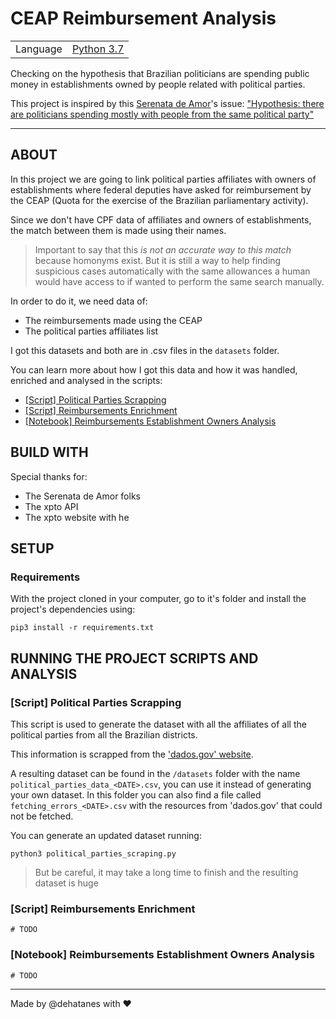 # CEAP Reimbursement Analysis

|                |                                                            |
| -------------- | ----------------------------------------------------------:|
| Language       | [Python 3.7](https://www.python.org/ "Python's Homepage")  |

Checking on the hypothesis that Brazilian politicians are spending public money in establishments owned by people related with political parties.

This project is inspired by this [Serenata de Amor](https://github.com/okfn-brasil/serenata-de-amor)'s issue: ["Hypothesis: there are politicians spending mostly with people from the same political party"](https://github.com/okfn-brasil/serenata-de-amor/issues/121)

---

## ABOUT
In this project we are going to link political parties affiliates with owners of 
establishments where federal deputies have asked for reimbursement by the CEAP 
(Quota for the exercise of the Brazilian parliamentary activity).

Since we don't have CPF data of affiliates and owners of establishments, the match 
between them is made using their names.

> Important to say that this *is not an accurate way to this match* because homonyms exist.
But it is still a way to help finding suspicious cases automatically with the same 
allowances a human would have access to if wanted to perform the same search manually.

In order to do it, we need data of:
* The reimbursements made using the CEAP
* The political parties affiliates list


I got this datasets and both are in .csv files in the `datasets` folder.

You can learn more about how I got this data and how it was handled, enriched and analysed in the scripts:
* [[Script] Political Parties Scrapping](https://github.com/dehatanes/CEAP-reimbursement-analysis#script-political-parties-scrapping)
* [[Script] Reimbursements Enrichment](https://github.com/dehatanes/CEAP-reimbursement-analysis#script-reimbursements-enrichment)
* [[Notebook] Reimbursements Establishment Owners Analysis](https://github.com/dehatanes/CEAP-reimbursement-analysis#notebook-reimbursements-establishment-owners-analysis)

## BUILD WITH
Special thanks for:
* The Serenata de Amor folks
* The xpto API
* The xpto website with he

## SETUP

### Requirements
With the project cloned in your computer, go to it's folder and install the project's dependencies using:
```
pip3 install -r requirements.txt
``` 

## RUNNING THE PROJECT SCRIPTS AND ANALYSIS

### [Script] Political Parties Scrapping
This script is used to generate the dataset with all the affiliates of all the political parties
from all the Brazilian districts.

This information is scrapped from the ['dados.gov' website](http://dados.gov.br/dataset/filiados-partidos-politicos).

A resulting dataset can be found in the `/datasets` folder with the name `political_parties_data_<DATE>.csv`,
you can use it instead of generating your own dataset. In this folder you can also find a file called `fetching_errors_<DATE>.csv`
with the resources from 'dados.gov' that could not be fetched. 

You can generate an updated dataset running:
```
python3 political_parties_scraping.py
```
> But be careful, it may take a long time to finish and the resulting dataset is huge
 

### [Script] Reimbursements Enrichment

```
# TODO
```

### [Notebook] Reimbursements Establishment Owners Analysis

```
# TODO
```

---
Made by @dehatanes with :heart:
